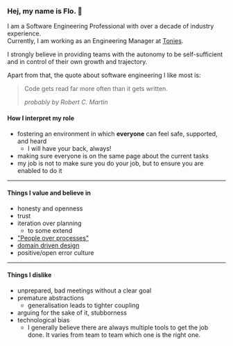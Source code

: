 ### Hej, my name is Flo. 👋

I am a Software Engineering Professional with over a decade of industry experience. <br>
Currently, I am working as an Engineering Manager at [Tonies](https://tonies.com/de-de/).

I strongly believe in providing teams with the autonomy to be self-sufficient and in control of their own growth and trajectory.


Apart from that, the quote about software engineering I like most is:

> Code gets read far more often than it gets written.
>
> _probably by Robert C. Martin_


#### How I interpret my role

- fostering an environment in which __everyone__ can feel safe, supported, and heard
  - I will have your back, always!
- making sure everyone is on the same page about the current tasks
- my job is not to make sure you do your job, but to ensure you are enabled to do it

___

#### Things I value and believe in

- honesty and openness
- trust
- iteration over planning
  - to some extend
- ["People over processes"](https://agilemanifesto.org/)
- [domain driven design](https://en.wikipedia.org/wiki/Domain-driven_design)
- positive/open error culture

___

#### Things I dislike

- unprepared, bad meetings without a clear goal
- premature abstractions
  - generalisation leads to tighter coupling
- arguing for the sake of it, stubborness
- technological bias
  - I generally believe there are always multiple tools to get the job done. It varies from team to team which one is the right one.
